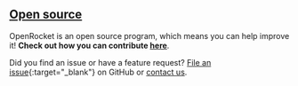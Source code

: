 <h2>
    <a href="https://github.com/openrocket/openrocket" target="_blank" class="a-no-format">
        <i class="fa-brands fa-github"></i> Open source
    </a>
</h2>

OpenRocket is an open source program, which means you can help improve it! **Check out how you can contribute [here](contribute.html)**.

Did you find an issue or have a feature request? [File an issue](https://github.com/openrocket/openrocket/issues/new/choose){:target="_blank"} on GitHub or [contact us](/contact.html).
